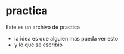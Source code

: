 # practica
Este es un archivo de practica 

- la idea es que alguien mas pueda ver esto
- y lo que se escribio
